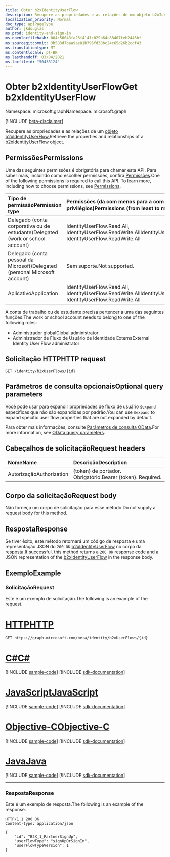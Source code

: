 ```yaml
---
title: Obter b2xIdentityUserFlow
description: Recupere as propriedades e as relações de um objeto b2xIdentityUserFlow.
localization_priority: Normal
doc_type: apiPageType
author: jkdouglas
ms.prod: identity-and-sign-in
ms.openlocfilehash: 004c56043fa26f4141c029b64c88407feb2446bf
ms.sourcegitcommit: 3b583d7baa9ae81b796fd30bc24c65d26b2cdf43
ms.translationtype: MT
ms.contentlocale: pt-BR
ms.lasthandoff: 03/04/2021
ms.locfileid: "50438124"
---
```

# <a name="get-b2xidentityuserflow"></a><span data-ttu-id="4b53f-103">Obter b2xIdentityUserFlow</span><span class="sxs-lookup"><span data-stu-id="4b53f-103">Get b2xIdentityUserFlow</span></span>

<span data-ttu-id="4b53f-104">Namespace: microsoft.graph</span><span class="sxs-lookup"><span data-stu-id="4b53f-104">Namespace: microsoft.graph</span></span>

[!INCLUDE [beta-disclaimer](../../includes/beta-disclaimer.md)]

<span data-ttu-id="4b53f-105">Recupere as propriedades e as relações de um [objeto b2xIdentityUserFlow.](../resources/b2xidentityuserflow.md)</span><span class="sxs-lookup"><span data-stu-id="4b53f-105">Retrieve the properties and relationships of a [b2xIdentityUserFlow](../resources/b2xidentityuserflow.md) object.</span></span>

## <a name="permissions"></a><span data-ttu-id="4b53f-106">Permissões</span><span class="sxs-lookup"><span data-stu-id="4b53f-106">Permissions</span></span>

<span data-ttu-id="4b53f-p101">Uma das seguintes permissões é obrigatória para chamar esta API. Para saber mais, incluindo como escolher permissões, confira [Permissões](/graph/permissions-reference).</span><span class="sxs-lookup"><span data-stu-id="4b53f-p101">One of the following permissions is required to call this API. To learn more, including how to choose permissions, see [Permissions](/graph/permissions-reference).</span></span>

|<span data-ttu-id="4b53f-109">Tipo de permissão</span><span class="sxs-lookup"><span data-stu-id="4b53f-109">Permission type</span></span>      | <span data-ttu-id="4b53f-110">Permissões (da com menos para a com mais privilégios)</span><span class="sxs-lookup"><span data-stu-id="4b53f-110">Permissions (from least to most privileged)</span></span>              |
|:--------------------|:---------------------------------------------------------|
|<span data-ttu-id="4b53f-111">Delegado (conta corporativa ou de estudante)</span><span class="sxs-lookup"><span data-stu-id="4b53f-111">Delegated (work or school account)</span></span>|<span data-ttu-id="4b53f-112">IdentityUserFlow.Read.All, IdentityUserFlow.ReadWrite.All</span><span class="sxs-lookup"><span data-stu-id="4b53f-112">IdentityUserFlow.Read.All, IdentityUserFlow.ReadWrite.All</span></span>|
|<span data-ttu-id="4b53f-113">Delegado (conta pessoal da Microsoft)</span><span class="sxs-lookup"><span data-stu-id="4b53f-113">Delegated (personal Microsoft account)</span></span>| <span data-ttu-id="4b53f-114">Sem suporte.</span><span class="sxs-lookup"><span data-stu-id="4b53f-114">Not supported.</span></span>|
|<span data-ttu-id="4b53f-115">Aplicativo</span><span class="sxs-lookup"><span data-stu-id="4b53f-115">Application</span></span>|<span data-ttu-id="4b53f-116">IdentityUserFlow.Read.All, IdentityUserFlow.ReadWrite.All</span><span class="sxs-lookup"><span data-stu-id="4b53f-116">IdentityUserFlow.Read.All, IdentityUserFlow.ReadWrite.All</span></span>|

<span data-ttu-id="4b53f-117">A conta de trabalho ou de estudante precisa pertencer a uma das seguintes funções:</span><span class="sxs-lookup"><span data-stu-id="4b53f-117">The work or school account needs to belong to one of the following roles:</span></span>

* <span data-ttu-id="4b53f-118">Administrador global</span><span class="sxs-lookup"><span data-stu-id="4b53f-118">Global administrator</span></span>
* <span data-ttu-id="4b53f-119">Administrador de Fluxo de Usuário de Identidade Externa</span><span class="sxs-lookup"><span data-stu-id="4b53f-119">External Identity User Flow administrator</span></span>

## <a name="http-request"></a><span data-ttu-id="4b53f-120">Solicitação HTTP</span><span class="sxs-lookup"><span data-stu-id="4b53f-120">HTTP request</span></span>

<!-- { "blockType": "ignored" } -->

```http
GET /identity/b2xUserFlows/{id}
```

## <a name="optional-query-parameters"></a><span data-ttu-id="4b53f-121">Parâmetros de consulta opcionais</span><span class="sxs-lookup"><span data-stu-id="4b53f-121">Optional query parameters</span></span>

<span data-ttu-id="4b53f-122">Você pode usar para expandir propriedades de fluxo de usuário `$expand` específicas que não são expandidas por padrão.</span><span class="sxs-lookup"><span data-stu-id="4b53f-122">You can use `$expand` to expand specific user flow properties that are not expanded by default.</span></span>

<span data-ttu-id="4b53f-123">Para obter mais informações, consulte [Parâmetros de consulta OData](/graph/query-parameters).</span><span class="sxs-lookup"><span data-stu-id="4b53f-123">For more information, see [OData query parameters](/graph/query-parameters).</span></span>

## <a name="request-headers"></a><span data-ttu-id="4b53f-124">Cabeçalhos de solicitação</span><span class="sxs-lookup"><span data-stu-id="4b53f-124">Request headers</span></span>

|<span data-ttu-id="4b53f-125">Nome</span><span class="sxs-lookup"><span data-stu-id="4b53f-125">Name</span></span>|<span data-ttu-id="4b53f-126">Descrição</span><span class="sxs-lookup"><span data-stu-id="4b53f-126">Description</span></span>|
|:---------------|:----------|
|<span data-ttu-id="4b53f-127">Autorização</span><span class="sxs-lookup"><span data-stu-id="4b53f-127">Authorization</span></span>|<span data-ttu-id="4b53f-p102">{token} de portador. Obrigatório.</span><span class="sxs-lookup"><span data-stu-id="4b53f-p102">Bearer {token}. Required.</span></span>|

## <a name="request-body"></a><span data-ttu-id="4b53f-130">Corpo da solicitação</span><span class="sxs-lookup"><span data-stu-id="4b53f-130">Request body</span></span>

<span data-ttu-id="4b53f-131">Não forneça um corpo de solicitação para esse método.</span><span class="sxs-lookup"><span data-stu-id="4b53f-131">Do not supply a request body for this method.</span></span>

## <a name="response"></a><span data-ttu-id="4b53f-132">Resposta</span><span class="sxs-lookup"><span data-stu-id="4b53f-132">Response</span></span>

<span data-ttu-id="4b53f-133">Se tiver êxito, este método retornará um código de resposta e uma representação JSON do `200 OK` [b2xIdentityUserFlow](../resources/b2xidentityuserflow.md) no corpo da resposta.</span><span class="sxs-lookup"><span data-stu-id="4b53f-133">If successful, this method returns a `200 OK` response code and a JSON representation of the [b2xIdentityUserFlow](../resources/b2xidentityuserflow.md) in the response body.</span></span>

## <a name="example"></a><span data-ttu-id="4b53f-134">Exemplo</span><span class="sxs-lookup"><span data-stu-id="4b53f-134">Example</span></span>

### <a name="request"></a><span data-ttu-id="4b53f-135">Solicitação</span><span class="sxs-lookup"><span data-stu-id="4b53f-135">Request</span></span>

<span data-ttu-id="4b53f-136">Este é um exemplo de solicitação.</span><span class="sxs-lookup"><span data-stu-id="4b53f-136">The following is an example of the request.</span></span>


# <a name="http"></a>[<span data-ttu-id="4b53f-137">HTTP</span><span class="sxs-lookup"><span data-stu-id="4b53f-137">HTTP</span></span>](#tab/http)
<!-- {
  "blockType": "request",
  "name": "get_b2xUserFlows"
}
-->

``` http
GET https://graph.microsoft.com/beta/identity/b2xUserFlows/{id}
```
# <a name="c"></a>[<span data-ttu-id="4b53f-138">C#</span><span class="sxs-lookup"><span data-stu-id="4b53f-138">C#</span></span>](#tab/csharp)
[!INCLUDE [sample-code](../includes/snippets/csharp/get-b2xuserflows-csharp-snippets.md)]
[!INCLUDE [sdk-documentation](../includes/snippets/snippets-sdk-documentation-link.md)]

# <a name="javascript"></a>[<span data-ttu-id="4b53f-139">JavaScript</span><span class="sxs-lookup"><span data-stu-id="4b53f-139">JavaScript</span></span>](#tab/javascript)
[!INCLUDE [sample-code](../includes/snippets/javascript/get-b2xuserflows-javascript-snippets.md)]
[!INCLUDE [sdk-documentation](../includes/snippets/snippets-sdk-documentation-link.md)]

# <a name="objective-c"></a>[<span data-ttu-id="4b53f-140">Objective-C</span><span class="sxs-lookup"><span data-stu-id="4b53f-140">Objective-C</span></span>](#tab/objc)
[!INCLUDE [sample-code](../includes/snippets/objc/get-b2xuserflows-objc-snippets.md)]
[!INCLUDE [sdk-documentation](../includes/snippets/snippets-sdk-documentation-link.md)]

# <a name="java"></a>[<span data-ttu-id="4b53f-141">Java</span><span class="sxs-lookup"><span data-stu-id="4b53f-141">Java</span></span>](#tab/java)
[!INCLUDE [sample-code](../includes/snippets/java/get-b2xuserflows-java-snippets.md)]
[!INCLUDE [sdk-documentation](../includes/snippets/snippets-sdk-documentation-link.md)]

---


### <a name="response"></a><span data-ttu-id="4b53f-142">Resposta</span><span class="sxs-lookup"><span data-stu-id="4b53f-142">Response</span></span>

<span data-ttu-id="4b53f-143">Este é um exemplo de resposta.</span><span class="sxs-lookup"><span data-stu-id="4b53f-143">The following is an example of the response.</span></span>

<!-- {
  "blockType": "response",
  "truncated": true,
  "@odata.type": "microsoft.graph.b2xIdentityUserFlow"
} -->

```http
HTTP/1.1 200 OK
Content-type: application/json

{
    "id": "B2X_1_PartnerSignUp",
    "userFlowType": "signUpOrSignIn",
    "userFlowTypeVersion": 1
}
```

<!-- {
  "type": "#page.annotation",
  "description": "Get b2xUserFlow",
  "keywords": "",
  "section": "documentation",
  "tocPath": "",
  "suppressions": [
    "Error: get_b2xUserFlows/userFlowTypeVersion:\r\n      Expected type Single but actual was Int64. Property: userFlowTypeVersion, actual value: '1'"
  ]
}-->


